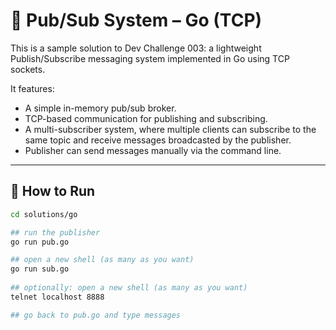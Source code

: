 # 🐹 Pub/Sub System – Go (TCP)



This is a sample solution to Dev Challenge 003: a lightweight Publish/Subscribe messaging system implemented in Go using TCP sockets.

It features:

- A simple in-memory pub/sub broker.
- TCP-based communication for publishing and subscribing.
- A multi-subscriber system, where multiple clients can subscribe to the same topic and receive messages broadcasted by the publisher.
- Publisher can send messages manually via the command line.

---

## 🚀 How to Run

```bash
cd solutions/go

## run the publisher
go run pub.go

## open a new shell (as many as you want)
go run sub.go
   
## optionally: open a new shell (as many as you want)
telnet localhost 8888

## go back to pub.go and type messages
```

